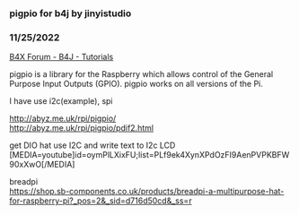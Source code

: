 ### pigpio for b4j by jinyistudio
### 11/25/2022
[B4X Forum - B4J - Tutorials](https://www.b4x.com/android/forum/threads/144222/)

pigpio is a library for the Raspberry which allows control of the General Purpose Input Outputs (GPIO). pigpio works on all versions of the Pi.  
  
I have use i2c(example), spi  
  
<http://abyz.me.uk/rpi/pigpio/>  
<http://abyz.me.uk/rpi/pigpio/pdif2.html>  
  
get DIO hat use I2C and write text to I2c LCD  
[MEDIA=youtube]id=oymPlLXixFU;list=PLf9ek4XynXPdOzFI9AenPVPKBFW90xXwO[/MEDIA]  
  
breadpi  
<https://shop.sb-components.co.uk/products/breadpi-a-multipurpose-hat-for-raspberry-pi?_pos=2&_sid=d716d50cd&_ss=r>